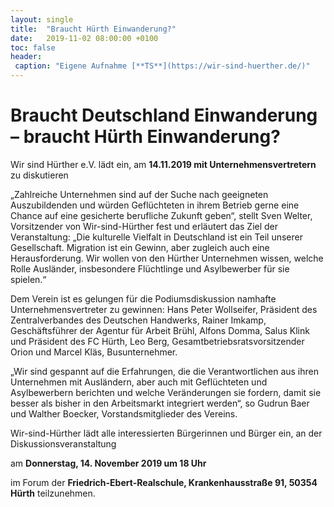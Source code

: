 ```yaml
---
layout: single
title:  "Braucht Hürth Einwanderung?"
date:   2019-11-02 08:00:00 +0100
toc: false
header:
 caption: "Eigene Aufnahme [**TS**](https://wir-sind-huerther.de/)"
---
```

# Braucht Deutschland Einwanderung – braucht Hürth Einwanderung?

Wir sind Hürther e.V. lädt ein, am **14.11.2019 mit Unternehmensvertretern** zu diskutieren

„Zahlreiche Unternehmen sind auf der Suche nach geeigneten Auszubildenden und würden
Geflüchteten in ihrem Betrieb gerne eine Chance auf eine gesicherte berufliche Zukunft geben“, stellt
Sven Welter, Vorsitzender von Wir-sind-Hürther fest und erläutert das Ziel der Veranstaltung: „Die
kulturelle Vielfalt in Deutschland ist ein Teil unserer Gesellschaft. Migration ist ein Gewinn, aber
zugleich auch eine Herausforderung. Wir wollen von den Hürther Unternehmen wissen, welche Rolle
Ausländer, insbesondere Flüchtlinge und Asylbewerber für sie spielen.“

Dem Verein ist es gelungen für die Podiumsdiskussion namhafte Unternehmensvertreter zu gewinnen:
Hans Peter Wollseifer, Präsident des Zentralverbandes des Deutschen Handwerks, Rainer Imkamp,
Geschäftsführer der Agentur für Arbeit Brühl, Alfons Domma, Salus Klink und Präsident des FC Hürth,
Leo Berg, Gesamtbetriebsratsvorsitzender Orion und Marcel Kläs, Busunternehmer.

„Wir sind gespannt auf die Erfahrungen, die die Verantwortlichen aus ihren Unternehmen mit
Ausländern, aber auch mit Geflüchteten und Asylbewerbern berichten und welche Veränderungen sie
fordern, damit sie besser als bisher in den Arbeitsmarkt integriert werden“, so Gudrun Baer und
Walther Boecker, Vorstandsmitglieder des Vereins.

Wir-sind-Hürther lädt alle interessierten Bürgerinnen und Bürger ein, an der 
Diskussionsveranstaltung

am **Donnerstag, 14. November 2019 um 18 Uhr**

im Forum der **Friedrich-Ebert-Realschule, Krankenhausstraße 91, 50354 Hürth** teilzunehmen.
